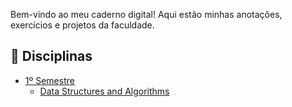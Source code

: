 Bem-vindo ao meu caderno digital! Aqui estão minhas anotações, exercícios e projetos da faculdade.  

## 📖 Disciplinas  
- [1º Semestre](1ºSemestre/)  
  - [Data Structures and Algorithms](Data-Strucutures-and-Algorithms/)  
